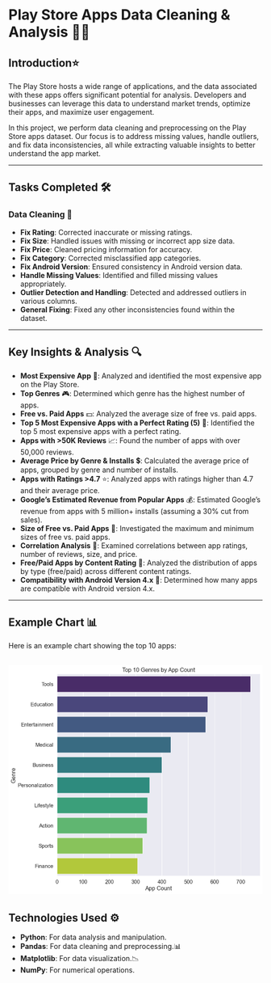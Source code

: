 # Play Store Apps Data Cleaning & Analysis 📱🔧

## Introduction⭐
The Play Store hosts a wide range of applications, and the data associated with these apps offers significant potential for analysis. Developers and businesses can leverage this data to understand market trends, optimize their apps, and maximize user engagement.

In this project, we perform data cleaning and preprocessing on the Play Store apps dataset. Our focus is to address missing values, handle outliers, and fix data inconsistencies, all while extracting valuable insights to better understand the app market.

---

## Tasks Completed 🛠️

### Data Cleaning 🧹
- **Fix Rating**: Corrected inaccurate or missing ratings.
- **Fix Size**: Handled issues with missing or incorrect app size data.
- **Fix Price**: Cleaned pricing information for accuracy.
- **Fix Category**: Corrected misclassified app categories.
- **Fix Android Version**: Ensured consistency in Android version data.
- **Handle Missing Values**: Identified and filled missing values appropriately.
- **Outlier Detection and Handling**: Detected and addressed outliers in various columns.
- **General Fixing**: Fixed any other inconsistencies found within the dataset.

---

## Key Insights & Analysis 🔍

- **Most Expensive App** 💸: Analyzed and identified the most expensive app on the Play Store.
- **Top Genres** 🎮: Determined which genre has the highest number of apps.
- **Free vs. Paid Apps** 💵: Analyzed the average size of free vs. paid apps.
- **Top 5 Most Expensive Apps with a Perfect Rating (5)** 🌟: Identified the top 5 most expensive apps with a perfect rating.
- **Apps with >50K Reviews** 📈: Found the number of apps with over 50,000 reviews.
- **Average Price by Genre & Installs** 💲: Calculated the average price of apps, grouped by genre and number of installs.
- **Apps with Ratings >4.7** ⭐: Analyzed apps with ratings higher than 4.7 and their average price.
- **Google’s Estimated Revenue from Popular Apps** 💰: Estimated Google’s revenue from apps with 5 million+ installs (assuming a 30% cut from sales).
- **Size of Free vs. Paid Apps** 📏: Investigated the maximum and minimum sizes of free vs. paid apps.
- **Correlation Analysis** 🔗: Examined correlations between app ratings, number of reviews, size, and price.
- **Free/Paid Apps by Content Rating** 📱: Analyzed the distribution of apps by type (free/paid) across different content ratings.
- **Compatibility with Android Version 4.x** 📱: Determined how many apps are compatible with Android version 4.x.

---
## Example Chart 📊

Here is an example chart showing the top 10 apps:

![Top 10 Apps](Top10Apps.png)
---

## Technologies Used ⚙️
- **Python**: For data analysis and manipulation.
- **Pandas**: For data cleaning and preprocessing.📊
- **Matplotlib**: For data visualization.📉
- **NumPy**: For numerical operations.

